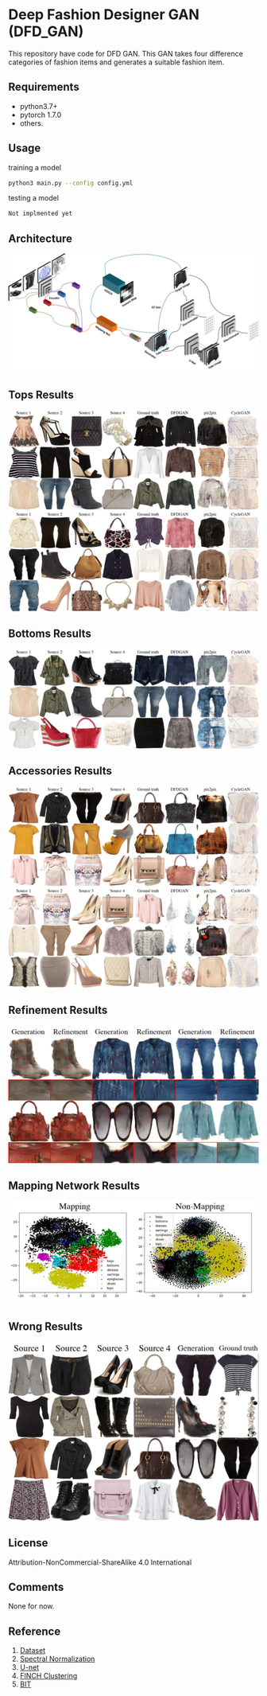 # Deep Fashion Designer GAN (DFD_GAN)
This repository have code for DFD GAN. This GAN takes four difference categories of fashion items and generates a suitable fashion item.

## Requirements
* python3.7+
* pytorch 1.7.0
* others.

## Usage
training a model
```bash
python3 main.py --config config.yml
```

testing a model
```bash
Not implmented yet
```

## Architecture
![architecture](img/overview.jpg)

## Tops Results
![outer_result](img/outer_fig_gen.jpg)
![inner_result](img/inner_fig_gen.jpg)

## Bottoms Results
![bottoms_result](img/bottoms_fig_gen.jpg)

## Accessories Results
![bags_result](img/bags_fig_gen.jpg)
![earrings_result](img/earrings_fig_gen.jpg)

## Refinement Results
![refine_result](img/refine_fig_6.jpg)

## Mapping Network Results
![mapping_result](img/tsne_result.jpg)

## Wrong Results
![wrong_result](img/wrong_fig.jpg)

## License
Attribution-NonCommercial-ShareAlike 4.0 International

## Comments
None for now.
## Reference
1. [Dataset](https://github.com/xthan/polyvore)
2. [Spectral Normalization](https://github.com/christiancosgrove/pytorch-spectral-normalization-gan/blob/master/spectral_normalization.py)
3. [U-net](https://github.com/milesial/Pytorch-UNet)
4. [FINCH Clustering](https://github.com/ssarfraz/FINCH-Clustering)
5. [BIT](https://github.com/google-research/big_transfer)